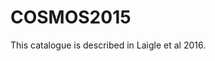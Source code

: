 COSMOS2015
==========================================================

This catalogue is described in Laigle et al 2016.


